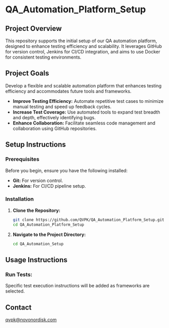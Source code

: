 # QA_Automation_Platform_Setup

## Project Overview
This repository supports the initial setup of our QA automation platform, designed to enhance testing efficiency and scalability. It leverages GitHub for version control, Jenkins for CI/CD integration, and aims to use Docker for consistent testing environments.

## Project Goals
Develop a flexible and scalable automation platform that enhances testing efficiency and accommodates future tools and frameworks.
- **Improve Testing Efficiency:** Automate repetitive test cases to minimize manual testing and speed up feedback cycles.
- **Increase Test Coverage:** Use automated tools to expand test breadth and depth, effectively identifying bugs.
- **Enhance Collaboration:** Facilitate seamless code management and collaboration using GitHub repositories.

## Setup Instructions

### Prerequisites
Before you begin, ensure you have the following installed:
- **Git:** For version control.
- **Jenkins:** For CI/CD pipeline setup.

### Installation
1. **Clone the Repository:**
   ```bash
   git clone https://github.com/QVPK/QA_Automation_Platform_Setup.git
   cd QA_Automation_Platform_Setup

2. **Navigate to the Project Directory:**
   ```bash
   cd QA_Automation_Setup
   
## Usage Instructions
### Run Tests:
Specific test execution instructions will be added as frameworks are selected.

## Contact
qvpk@novonordisk.com
